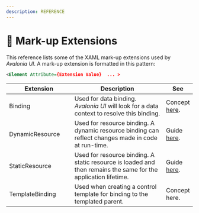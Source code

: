 ```yaml
---
description: REFERENCE
---
```


# 📘 Mark-up Extensions

This reference lists some of the XAML mark-up extensions used by _Avalonia UI_. A mark-up extension is formatted in this pattern:

```xml
<Element Attribute={Extension Value}  ... >
```

<table><thead><tr><th width="187.33333333333331">Extension</th><th width="392">Description</th><th>See</th></tr></thead><tbody><tr><td>Binding</td><td>Used for data binding. <em>Avalonia UI</em> will look for a data context to resolve this binding.</td><td>Concept <a href="../concepts/data-binding/">here</a>.</td></tr><tr><td>DynamicResource</td><td>Used for resource binding. A dynamic resource binding can reflect changes made in code at run-time.</td><td>Guide <a href="../guides/styles-and-resources/resources.md">here</a>.</td></tr><tr><td>StaticResource</td><td>Used for resource binding. A static resource is loaded and then remains the same for the application lifetime.</td><td>Guide <a href="../guides/styles-and-resources/resources.md">here</a>.</td></tr><tr><td>TemplateBinding</td><td>Used when creating a control template for binding to the templated parent.</td><td>Concept here.</td></tr></tbody></table>


